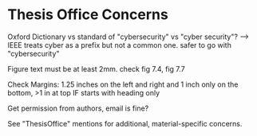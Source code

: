 # Thesis Office Concerns

Oxford Dictionary vs standard of "cybersecurity" vs "cyber security"? --> IEEE treats cyber as a prefix but not a common one. safer to go with "cybersecurity"

Figure text must be at least 2mm. check fig 7.4, fig 7.7

Check Margins: 1.25 inches on the left and right and 1 inch only on the bottom, >1 in at top IF starts with heading only

Get permission from authors, email is fine?

See "ThesisOffice" mentions for additional, material-specific concerns.
